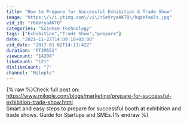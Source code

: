 ```yaml
---
title: "How to Prepare for Successful Exhibition & Trade Show"
image: "https:\/\/i.ytimg.com\/vi\/r6mVryaAKTQ\/hqdefault.jpg"
vid_id: "r6mVryaAKTQ"
categories: "Science-Technology"
tags: ["Exhibition","Trade Show","prepare"]
date: "2021-11-22T14:09:18+03:00"
vid_date: "2017-01-02T14:11:42Z"
duration: "PT3M55S"
viewcount: "14208"
likeCount: "121"
dislikeCount: "7"
channel: "Milople"
---
```

{% raw %}Check full post on: <a rel="nofollow" target="blank" href="https://www.milople.com/blogs/marketing/prepare-for-successful-exhibition-trade-show.html">https://www.milople.com/blogs/marketing/prepare-for-successful-exhibition-trade-show.html</a> <br />Smart and easy steps to prepare for successful booth at exhibition and trade shows. Guide for Startups and SMEs.{% endraw %}
